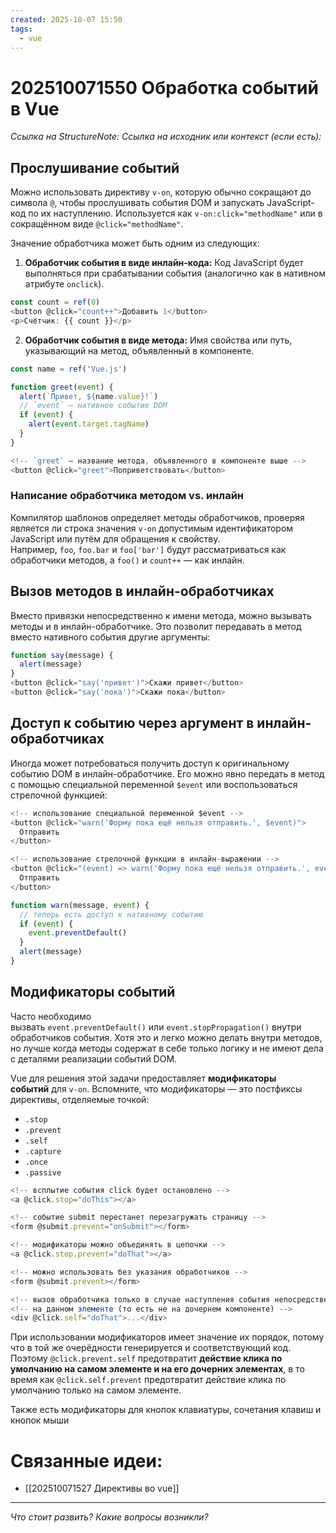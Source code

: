 ```yaml
---
created: 2025-10-07 15:50
tags:
  - vue
---
```

# 202510071550 Обработка событий в Vue

*Ссылка на StructureNote:*
*Ссылка на исходник или контекст (если есть):* 

## Прослушивание событий

Можно использовать директиву `v-on`, которую обычно сокращают до символа `@`, чтобы прослушивать события DOM и запускать JavaScript-код по их наступлению. Используется как `v-on:click="methodName"` или в сокращённом виде `@click="methodName"`.

Значение обработчика может быть одним из следующих:

1. **Обработчик события в виде инлайн-кода:** Код JavaScript будет выполняться при срабатывании события (аналогично как в нативном атрибуте `onclick`).

```js
const count = ref(0)
<button @click="count++">Добавить 1</button>
<p>Счётчик: {{ count }}</p>
```

2. **Обработчик события в виде метода:** Имя свойства или путь, указывающий на метод, объявленный в компоненте.

```js
const name = ref('Vue.js')

function greet(event) {
  alert(`Привет, ${name.value}!`)
  // `event` — нативное событие DOM
  if (event) {
    alert(event.target.tagName)
  }
}

<!-- `greet` — название метода, объявленного в компоненте выше -->
<button @click="greet">Поприветствовать</button>
```

### Написание обработчика методом vs. инлайн

Компилятор шаблонов определяет методы обработчиков, проверяя является ли строка значения `v-on` допустимым идентификатором JavaScript или путём для обращения к свойству. Например, `foo`, `foo.bar` и `foo['bar']` будут рассматриваться как обработчики методов, а `foo()` и `count++` — как инлайн.

## Вызов методов в инлайн-обработчиках

Вместо привязки непосредственно к имени метода, можно вызывать методы и в инлайн-обработчике. Это позволит передавать в метод вместо нативного события другие аргументы:

```js
function say(message) {
  alert(message)
}
<button @click="say('привет')">Скажи привет</button>
<button @click="say('пока')">Скажи пока</button>
```

## Доступ к событию через аргумент в инлайн-обработчиках

Иногда может потребоваться получить доступ к оригинальному событию DOM в инлайн-обработчике. Его можно явно передать в метод с помощью специальной переменной `$event` или воспользоваться стрелочной функцией:

```js
<!-- использование специальной переменной $event -->
<button @click="warn('Форму пока ещё нельзя отправить.', $event)">
  Отправить
</button>

<!-- использование стрелочной функции в инлайн-выражении -->
<button @click="(event) => warn('Форму пока ещё нельзя отправить.', event)">
  Отправить
</button>
```

```js
function warn(message, event) {
  // теперь есть доступ к нативному событию
  if (event) {
    event.preventDefault()
  }
  alert(message)
}
```

## Модификаторы событий

Часто необходимо вызвать `event.preventDefault()` или `event.stopPropagation()` внутри обработчиков события. Хотя это и легко можно делать внутри методов, но лучше когда методы содержат в себе только логику и не имеют дела с деталями реализации событий DOM.

Vue для решения этой задачи предоставляет **модификаторы событий** для `v-on`. Вспомните, что модификаторы — это постфиксы директивы, отделяемые точкой:

- `.stop`
- `.prevent`
- `.self`
- `.capture`
- `.once`
- `.passive`

```js
<!-- всплытие события click будет остановлено -->
<a @click.stop="doThis"></a>

<!-- событие submit перестанет перезагружать страницу -->
<form @submit.prevent="onSubmit"></form>

<!-- модификаторы можно объединять в цепочки -->
<a @click.stop.prevent="doThat"></a>

<!-- можно использовать без указания обработчиков -->
<form @submit.prevent></form>

<!-- вызов обработчика только в случае наступления события непосредственно -->
<!-- на данном элементе (то есть не на дочернем компоненте) -->
<div @click.self="doThat">...</div>
```

При использовании модификаторов имеет значение их порядок, потому что в той же очерёдности генерируется и соответствующий код. Поэтому `@click.prevent.self` предотвратит **действие клика по умолчанию на самом элементе и на его дочерних элементах**, в то время как `@click.self.prevent` предотвратит действие клика по умолчанию только на самом элементе. 

Также есть модификаторы для кнопок клавиатуры, сочетания клавиш и кнопок мыши

# Связанные идеи:

* [[202510071527 Директивы во vue]]
---

*Что стоит развить? Какие вопросы возникли?*
